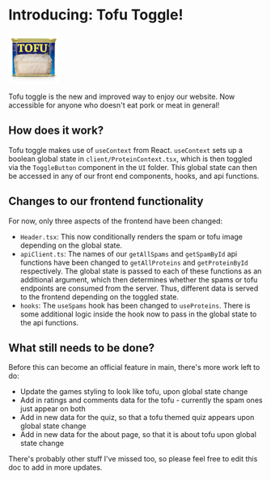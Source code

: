 # Introducing: Tofu Toggle! 

<img src="../public/images/tofu_images/tofu_classic.png" alt="A beautiful classic can of Tofu" style="width: 100px;"/>

Tofu toggle is the new and improved way to enjoy our website. Now accessible for anyone who doesn't eat pork or meat in general! 

## How does it work? 
Tofu toggle makes use of `useContext` from React. `useContext` sets up a boolean global state in `client/ProteinContext.tsx`, which is then toggled via the `ToggleButton` component in the `UI` folder. This global state can then be accessed in any of our front end components, hooks, and api functions. 

## Changes to our frontend functionality 
For now, only three aspects of the frontend have been changed: 

- `Header.tsx`: This now conditionally renders the spam or tofu image depending on the global state. 
- `apiClient.ts`: The names of our `getAllSpams` and `getSpamById` api functions have been changed to `getAllProteins` and `getProteinById` respectively. The global state is passed to each of these functions as an additional argument, which then determines whether the spams or tofu endpoints are consumed from the server. Thus, different data is served to the frontend depending on the toggled state. 
- `hooks`: The `useSpams` hook has been changed to `useProteins`. There is some additional logic inside the hook now to pass in the global state to the api functions. 

## What still needs to be done? 
Before this can become an official feature in main, there's more work left to do: 

- Update the games styling to look like tofu, upon global state change 
- Add in ratings and comments data for the tofu - currently the spam ones just appear on both 
- Add in new data for the quiz, so that a tofu themed quiz appears upon global state change
- Add in new data for the about page, so that it is about tofu upon global state change 

There's probably other stuff I've missed too, so please feel free to edit this doc to add in more updates. 